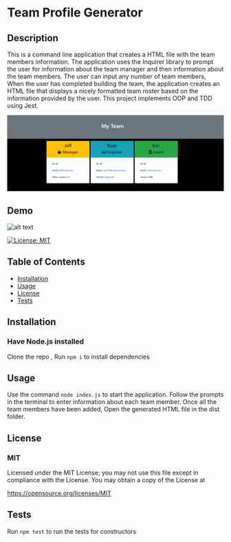 # Team Profile Generator

## Description      
This is a command line application that creates a HTML file with the team members information. The application uses the Inquirer library to prompt the user for information about the team manager and then information about the team members. The user can input any number of team members, When the user has completed building the team, the application creates an HTML file that displays a nicely formatted team roster based on the information provided by the user. This project implements OOP and TDD using Jest.

![alt text](assets\Screenshot_20230118_122952.png)

## Demo
![alt text](assets\demo.gif)


[![License: MIT](https://img.shields.io/badge/License-MIT-yellow.svg)](https://opensource.org/licenses/MIT)

## Table of Contents
* [Installation](#installation)
* [Usage](#usage)
* [License](#license)
* [Tests](#tests)

## Installation
### Have Node.js installed
Clone the repo , Run `npm i` to install dependencies

## Usage
Use the command `node index.js` to start the application. Follow the prompts in the terminal to enter information about each team member. Once all the team members have been added, Open the generated HTML file in the dist folder.

## License
### MIT
Licensed under the MIT License; 
 you may not use this file except in compliance with the License. 
 You may obtain a copy of the License at 
 
 https://opensource.org/licenses/MIT 

## Tests
Run `npm test` to run the tests for constructors